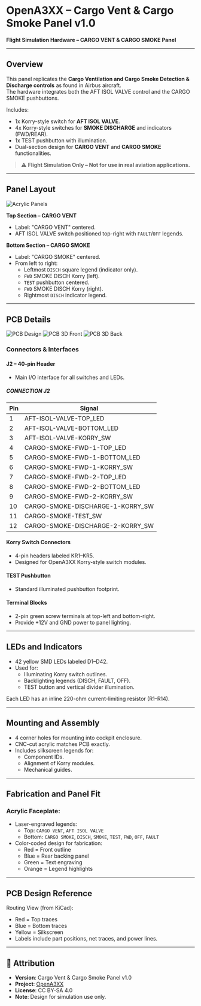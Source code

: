 
# OpenA3XX – Cargo Vent & Cargo Smoke Panel v1.0  
**Flight Simulation Hardware – CARGO VENT & CARGO SMOKE Panel**

---

## Overview

This panel replicates the **Cargo Ventilation and Cargo Smoke Detection & Discharge controls** as found in Airbus aircraft.  
The hardware integrates both the AFT ISOL VALVE control and the CARGO SMOKE pushbuttons.

Includes:
- 1x Korry-style switch for **AFT ISOL VALVE**.
- 4x Korry-style switches for **SMOKE DISCHARGE** and indicators (FWD/REAR).
- 1x TEST pushbutton with illumination.
- Dual-section design for **CARGO VENT** and **CARGO SMOKE** functionalities.

> ⚠️ **Flight Simulation Only – Not for use in real aviation applications.**

---

## Panel Layout

![Acrylic Panels](./img/acrylic-panels.png)

**Top Section – CARGO VENT**
- Label: "CARGO VENT" centered.
- AFT ISOL VALVE switch positioned top-right with `FAULT`/`OFF` legends.

**Bottom Section – CARGO SMOKE**
- Label: "CARGO SMOKE" centered.
- From left to right:
  - Leftmost `DISCH` square legend (indicator only).
  - `FWD` SMOKE DISCH Korry (left).
  - `TEST` pushbutton centered.
  - `FWD` SMOKE DISCH Korry (right).
  - Rightmost `DISCH` indicator legend.

---

## PCB Details

![PCB Design](./img/pcb-design.png)
![PCB 3D Front](./img/pcb-3d-front.png)
![PCB 3D Back](./img/pcb-3d-back.png)

### Connectors & Interfaces

#### J2 – 40-pin Header
- Main I/O interface for all switches and LEDs.

##### CONNECTION J2
| Pin | Signal                          |
|-----|---------------------------------|
| 1   | AFT-ISOL-VALVE-TOP_LED          |
| 2   | AFT-ISOL-VALVE-BOTTOM_LED       |
| 3   | AFT-ISOL-VALVE-KORRY_SW         |
| 4   | CARGO-SMOKE-FWD-1-TOP_LED       |
| 5   | CARGO-SMOKE-FWD-1-BOTTOM_LED    |
| 6   | CARGO-SMOKE-FWD-1-KORRY_SW      |
| 7   | CARGO-SMOKE-FWD-2-TOP_LED       |
| 8   | CARGO-SMOKE-FWD-2-BOTTOM_LED    |
| 9   | CARGO-SMOKE-FWD-2-KORRY_SW      |
| 10  | CARGO-SMOKE-DISCHARGE-1-KORRY_SW|
| 11  | CARGO-SMOKE-TEST_SW             |
| 12  | CARGO-SMOKE-DISCHARGE-2-KORRY_SW|

#### Korry Switch Connectors
- 4-pin headers labeled KR1–KR5.
- Designed for OpenA3XX Korry-style switch modules.

#### TEST Pushbutton
- Standard illuminated pushbutton footprint.

#### Terminal Blocks
- 2-pin green screw terminals at top-left and bottom-right.
- Provide +12V and GND power to panel lighting.

---

## LEDs and Indicators

- 42 yellow SMD LEDs labeled D1–D42.
- Used for:
  - Illuminating Korry switch outlines.
  - Backlighting legends (DISCH, FAULT, OFF).
  - TEST button and vertical divider illumination.

Each LED has an inline 220-ohm current-limiting resistor (R1–R14).

---

## Mounting and Assembly

- 4 corner holes for mounting into cockpit enclosure.
- CNC-cut acrylic matches PCB exactly.
- Includes silkscreen legends for:
  - Component IDs.
  - Alignment of Korry modules.
  - Mechanical guides.

---

## Fabrication and Panel Fit

### Acrylic Faceplate:
- Laser-engraved legends:
  - Top: `CARGO VENT`, `AFT ISOL VALVE`
  - Bottom: `CARGO SMOKE`, `DISCH`, `SMOKE`, `TEST`, `FWD`, `OFF`, `FAULT`
- Color-coded design for fabrication:
  - Red = Front outline
  - Blue = Rear backing panel
  - Green = Text engraving
  - Orange = Legend highlights

---

## PCB Design Reference

Routing View (from KiCad):
- Red = Top traces  
- Blue = Bottom traces  
- Yellow = Silkscreen  
- Labels include part positions, net traces, and power lines.

---

## 🔗 Attribution

- **Version**: Cargo Vent & Cargo Smoke Panel v1.0  
- **Project**: [OpenA3XX](https://www.github.com/OpenA3XX)  
- **License**: CC BY-SA 4.0  
- **Note**: Design for simulation use only.
